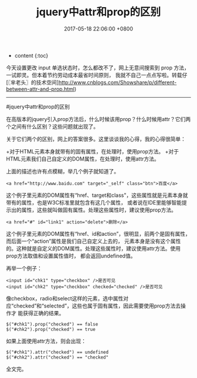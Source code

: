 ﻿---
layout: post
title:  jquery中attr和prop的区别
#时间配置
date:   2017-05-18 22:06:00 +0800
#大类配置
categories: 代码
#小类配置
tag: jquery
---

* content
{:toc}

今天设置更改 input 单选状态时，怎么都改不了，网上无意间搜索到 prop 方法，一试即灵。但本着节约劳动成本最省时间原则，
我就不自己一点点写啦。转载仔[〖芈老头〗的技术空间]http://www.cnblogs.com/Showshare/p/different-between-attr-and-prop.html) 

--------------------------------------------------

#jquery中attr和prop的区别

在高版本的jquery引入prop方法后，什么时候该用prop？什么时候用attr？它们两个之间有什么区别？这些问题就出现了。

关于它们两个的区别，网上的答案很多。这里谈谈我的心得，我的心得很简单：

+对于HTML元素本身就带有的固有属性，在处理时，使用prop方法。
+对于HTML元素我们自己自定义的DOM属性，在处理时，使用attr方法。
 
上面的描述也许有点模糊，举几个例子就知道了。 

	<a href="http://www.baidu.com" target="_self" class="btn">百度</a>
		
这个例子里<a>元素的DOM属性有“href、target和class"，这些属性就是<a>元素本身就带有的属性，也是W3C标准里就包含有这几个属性，
或者说在IDE里能够智能提示出的属性，这些就叫做固有属性。处理这些属性时，建议使用prop方法。

	<a href="#" id="link1" action="delete">删除</a>

这个例子里<a>元素的DOM属性有“href、id和action”，很明显，前两个是固有属性，而后面一个“action”属性是我们自己自定义上去的，
<a>元素本身是没有这个属性的。这种就是自定义的DOM属性。处理这些属性时，建议使用attr方法。使用prop方法取值和设置属性值时，
都会返回undefined值。

再举一个例子：

	<input id="chk1" type="checkbox" />是否可见
	<input id="chk2" type="checkbox" checked="checked" />是否可见

像checkbox，radio和select这样的元素，选中属性对应“checked”和“selected”，这些也属于固有属性，因此需要使用prop方法去操作才
能获得正确的结果。

	$("#chk1").prop("checked") == false
	$("#chk2").prop("checked") == true
		
如果上面使用attr方法，则会出现：

	$("#chk1").attr("checked") == undefined
	$("#chk2").attr("checked") == "checked"
		
全文完。
	